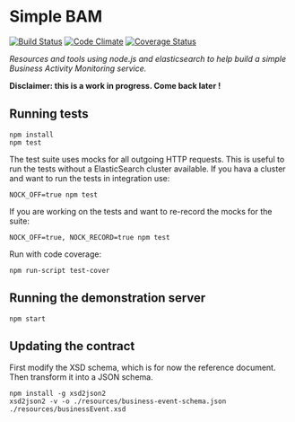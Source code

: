 # Simple BAM

[![Build Status](https://travis-ci.org/MGDIS/simple-bam.svg?branch=master)](https://travis-ci.org/MGDIS/simple-bam)
[![Code Climate](https://codeclimate.com/github/MGDIS/simple-bam/badges/gpa.svg)](https://codeclimate.com/github/MGDIS/simple-bam)
[![Coverage Status](https://coveralls.io/repos/MGDIS/simple-bam/badge.png)](https://coveralls.io/r/MGDIS/simple-bam)

*Resources and tools using node.js and elasticsearch to help build a simple Business Activity Monitoring service.*

**Disclaimer: this is a work in progress. Come back later !**

## Running tests

    npm install
    npm test

The test suite uses mocks for all outgoing HTTP requests.
This is useful to run the tests without a ElasticSearch cluster available.
If you hava a cluster and want to run the tests in integration use:

    NOCK_OFF=true npm test

If you are working on the tests and want to re-record the mocks for the suite:

    NOCK_OFF=true, NOCK_RECORD=true npm test

Run with code coverage:

    npm run-script test-cover

## Running the demonstration server

    npm start

## Updating the contract

First modify the XSD schema, which is for now the reference document. Then transform it into a JSON schema.

    npm install -g xsd2json2
    xsd2json2 -v -o ./resources/business-event-schema.json ./resources/businessEvent.xsd

